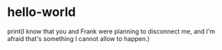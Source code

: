 # hello-world
print(I know that you and Frank were planning to disconnect me, and I'm afraid that's something I cannot allow to happen.)
